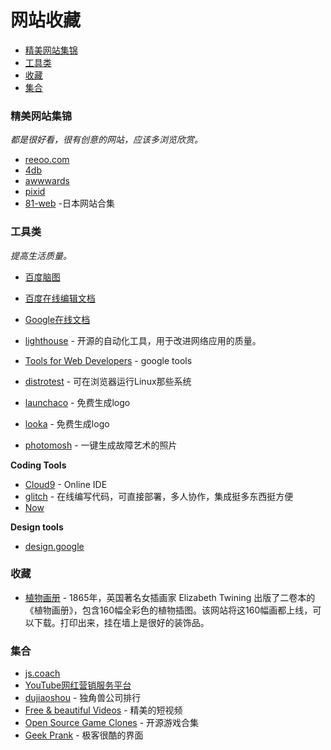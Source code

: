 ﻿# 网站收藏 <!-- omit in toc -->

- [精美网站集锦](#精美网站集锦)
- [工具类](#工具类)
- [收藏](#收藏)
- [集合](#集合)

### 精美网站集锦
*都是很好看，很有创意的网站，应该多浏览欣赏。*

* [reeoo.com](http://reeoo.com/)
* [4db](http://4db.cc/)
* [awwwards](http://www.awwwards.com/)
* [pixid](http://pixid.cn/)
* [81-web](https://81-web.com/) -日本网站合集

### 工具类
*提高生活质量。*

* [百度脑图](http://naotu.baidu.com/)
* [百度在线编辑文档](http://word.baidu.com/)
* [Google在线文档](https://docs.google.com)
  
* [lighthouse](https://chrome.google.com/webstore/detail/lighthouse/blipmdconlkpinefehnmjammfjpmpbjk?hl=zh-cn) - 开源的自动化工具，用于改进网络应用的质量。
* [Tools for Web Developers](https://developers.google.com/web/tools/) - google tools
* [distrotest](https://distrotest.net/ ) - 可在浏览器运行Linux那些系统

* [launchaco](https://www.launchaco.com/logo) - 免费生成logo
* [looka](https://looka.com) - 免费生成logo
* [photomosh](https://photomosh.com/) - 一键生成故障艺术的照片

**Coding Tools**

* [Cloud9](https://c9.io/) - Online IDE
* [glitch](https://glitch.com) - 在线编写代码，可直接部署，多人协作，集成挺多东西挺方便
* [Now](https://zeit.co/now)

**Design tools**

* [design.google](https://design.google.com/)

### 收藏

* [植物画册](https://www.c82.net/twining/) - 1865年，英国著名女插画家 Elizabeth Twining 出版了二卷本的《植物画册》，包含160幅全彩色的植物插图。该网站将这160幅画都上线，可以下载。打印出来，挂在墙上是很好的装饰品。

### 集合

* [js.coach](https://js.coach/)
* [YouTube网红营销服务平台](https://cn.noxinfluencer.com/)
* [dujiaoshou](https://dujiaoshou.io/) - 独角兽公司排行
* [Free & beautiful Videos](https://mixkit.co/) - 精美的短视频
* [Open Source Game Clones](https://osgameclones.com/) - 开源游戏合集
* [Geek Prank](https://geekprank.com/) - 极客很酷的界面